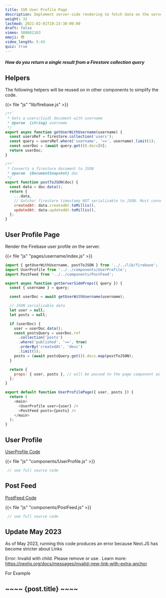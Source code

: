 ```yaml
---
title: SSR User Profile Page
description: Implement server-side rendering to fetch data on the server
weight: 32
lastmod: 2021-02-01T10:23:30-09:00
draft: false
vimeo: 508681163
emoji: 😎
video_length: 5:43
quiz: true
---
```


<quiz-modal options="first():query[0]:limit(1):findOne()" answer="limit(1)" prize="11">
  <h5>How do you return a single result from a Firestore collection query</h5>
</quiz-modal>

## Helpers

The following helpers will be reused on in other components to simplify the code.

{{< file "js" "lib/firebase.js" >}}
```javascript
/**`
 * Gets a users/{uid} document with username
 * @param  {string} username
 */
export async function getUserWithUsername(username) {
  const usersRef = firestore.collection('users');
  const query = usersRef.where('username', '==', username).limit(1);
  const userDoc = (await query.get()).docs[0];
  return userDoc;
}

/**`
 * Converts a firestore document to JSON
 * @param  {DocumentSnapshot} doc
 */
export function postToJSON(doc) {
  const data = doc.data();
  return {
    ...data,
    // Gotcha! firestore timestamp NOT serializable to JSON. Must convert to milliseconds
    createdAt: data.createdAt.toMillis(),
    updatedAt: data.updatedAt.toMillis(),
  };
}
```

## User Profile Page

Render the Firebase user profile on the server. 

{{< file "js" "pages/username/index.js" >}}
```javascript
import { getUserWithUsername, postToJSON } from '../../lib/firebase';
import UserProfile from '../../components/UserProfile';
import PostFeed from '../../components/PostFeed';

export async function getServerSideProps({ query }) {
  const { username } = query;

  const userDoc = await getUserWithUsername(username);

  // JSON serializable data
  let user = null;
  let posts = null;

  if (userDoc) {
    user = userDoc.data();
    const postsQuery = userDoc.ref
      .collection('posts')
      .where('published', '==', true)
      .orderBy('createdAt', 'desc')
      .limit(5);
    posts = (await postsQuery.get()).docs.map(postToJSON);
  }

  return {
    props: { user, posts }, // will be passed to the page component as props
  };
}

export default function UserProfilePage({ user, posts }) {
  return (
    <main>
      <UserProfile user={user} />
      <PostFeed posts={posts} />
    </main>
  );
}

```


## User Profile

[UserProfile Code](https://github.com/fireship-io/next-firebase-course/tree/main/components/UserProfile.js)

{{< file "js" "components/UserProfile.js" >}}
```javascript
 // see full source code
```

## Post Feed

[PostFeed Code](https://github.com/fireship-io/next-firebase-course/blob/main/components/PostFeed.js)


{{< file "js" "components/PostFeed.js" >}}
```javascript
 // see full source code
```

## Update May 2023
As of May 2023, running this code produces an error because Next.JS has become stricter about Links

Error: Invalid <Link> with <a> child. Please remove <a> or use <Link legacyBehavior>.
Learn more: https://nextjs.org/docs/messages/invalid-new-link-with-extra-anchor

  For Example
 <Link href={`/${post.userID}/${post.slug}`}>
        <h2>
          ~~<a>~~
          {post.title}
          ~~</a>~~
        </h2>
      </Link>

